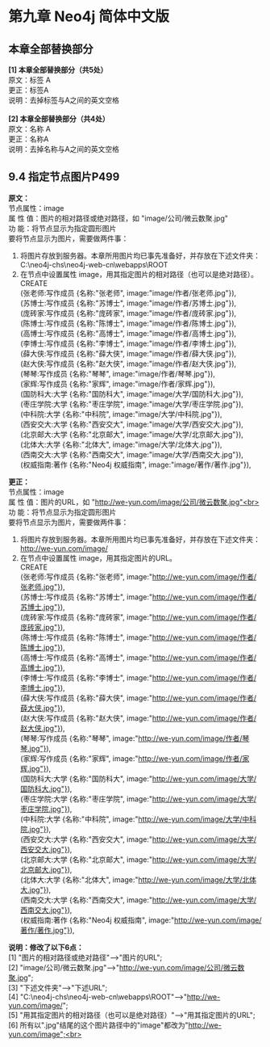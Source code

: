 # 第九章 Neo4j 简体中文版

## 本章全部替换部分
**[1] 本章全部替换部分（共5处）<br>**
原文：标签 A<br>
更正：标签A<br>
说明：去掉标签与A之间的英文空格<br>
<br>
**[2] 本章全部替换部分（共4处）<br>**
原文：名称 A<br>
更正：名称A<br>
说明：去掉名称与A之间的英文空格<br>

## 9.4 指定节点图片P499<br>
**原文：**<br>
节点属性：image<br>
属 性 值：图片的相对路径或绝对路径，如 "image/公司/微云数聚.jpg"<br>
功    能：将节点显示为指定圆形图片<br>
要将节点显示为图片，需要做两件事：<br>
1.	将图片存放到服务器。本章所用图片均已事先准备好，并存放在下述文件夹：<br>
C:\neo4j-chs\neo4j-web-cn\webapps\ROOT<br>
2.	在节点中设置属性 image，用其指定图片的相对路径（也可以是绝对路径）。<br>
CREATE <br>
  (张老师:写作成员 {名称:"张老师", image:"image/作者/张老师.jpg"}), <br>
  (苏博士:写作成员 {名称:"苏博士", image:"image/作者/苏博士.jpg"}), <br>
  (庞砖家:写作成员 {名称:"庞砖家", image:"image/作者/庞砖家.jpg"}), <br>
  (陈博士:写作成员 {名称:"陈博士", image:"image/作者/陈博士.jpg"}),<br>
  (高博士:写作成员 {名称:"高博士", image:"image/作者/高博士.jpg"}), <br>
  (李博士:写作成员 {名称:"李博士", image:"image/作者/李博士.jpg"}), <br>
  (薛大侠:写作成员 {名称:"薛大侠", image:"image/作者/薛大侠.jpg"}), <br>
  (赵大侠:写作成员 {名称:"赵大侠", image:"image/作者/赵大侠.jpg"}),<br>
  (琴琴:写作成员 {名称:"琴琴", image:"image/作者/琴琴.jpg"}),<br>
  (家辉:写作成员 {名称:"家辉", image:"image/作者/家辉.jpg"}),<br>
  (国防科大:大学 {名称:"国防科大", image:"image/大学/国防科大.jpg"}),<br> 
  (枣庄学院:大学 {名称:"枣庄学院", image:"image/大学/枣庄学院.jpg"}), <br>
  (中科院:大学 {名称:"中科院", image:"image/大学/中科院.jpg"}), <br>
  (西安交大:大学 {名称:"西安交大", image:"image/大学/西安交大.jpg"}),<br> 
  (北京邮大:大学 {名称:"北京邮大", image:"image/大学/北京邮大.jpg"}), <br>
  (北体大:大学 {名称:"北体大", image:"image/大学/北体大.jpg"}), <br>
  (西南交大:大学 {名称:"西南交大", image:"image/大学/西南交大.jpg"}),<br> 
  (权威指南:著作 {名称:"Neo4j 权威指南", image:"image/著作/著作.jpg"}),<br>

**更正：**<br>
节点属性：image<br>
属 性 值：图片的URL，如 "http://we-yun.com/image/公司/微云数聚.jpg"<br>
功    能：将节点显示为指定圆形图片<br>
要将节点显示为图片，需要做两件事：<br>
1.	将图片存放到服务器。本章所用图片均已事先准备好，并存放在下述文件夹：<br>
http://we-yun.com/image/<br>
2.	在节点中设置属性 image，用其指定图片的URL。<br>
CREATE <br>
  (张老师:写作成员 {名称:"张老师", image:"http://we-yun.com/image/作者/张老师.jpg"}), <br>
  (苏博士:写作成员 {名称:"苏博士", image:"http://we-yun.com/image/作者/苏博士.jpg"}), <br>
  (庞砖家:写作成员 {名称:"庞砖家", image:"http://we-yun.com/image/作者/庞砖家.jpg"}), <br>
  (陈博士:写作成员 {名称:"陈博士", image:"http://we-yun.com/image/作者/陈博士.jpg"}),<br>
  (高博士:写作成员 {名称:"高博士", image:"http://we-yun.com/image/作者/高博士.jpg"}), <br>
  (李博士:写作成员 {名称:"李博士", image:"http://we-yun.com/image/作者/李博士.jpg"}), <br>
  (薛大侠:写作成员 {名称:"薛大侠", image:"http://we-yun.com/image/作者/薛大侠.jpg"}), <br>
  (赵大侠:写作成员 {名称:"赵大侠", image:"http://we-yun.com/image/作者/赵大侠.jpg"}),<br>
  (琴琴:写作成员 {名称:"琴琴", image:"http://we-yun.com/image/作者/琴琴.jpg"}),<br>
  (家辉:写作成员 {名称:"家辉", image:"http://we-yun.com/image/作者/家辉.jpg"}),<br>
  (国防科大:大学 {名称:"国防科大", image:"http://we-yun.com/image/大学/国防科大.jpg"}),<br> 
  (枣庄学院:大学 {名称:"枣庄学院", image:"http://we-yun.com/image/大学/枣庄学院.jpg"}), <br>
  (中科院:大学 {名称:"中科院", image:"http://we-yun.com/image/大学/中科院.jpg"}), <br>
  (西安交大:大学 {名称:"西安交大", image:"http://we-yun.com/image/大学/西安交大.jpg"}),<br> 
  (北京邮大:大学 {名称:"北京邮大", image:"http://we-yun.com/image/大学/北京邮大.jpg"}), <br>
  (北体大:大学 {名称:"北体大", image:"http://we-yun.com/image/大学/北体大.jpg"}), <br>
  (西南交大:大学 {名称:"西南交大", image:"http://we-yun.com/image/大学/西南交大.jpg"}),<br> 
  (权威指南:著作 {名称:"Neo4j 权威指南", image:"http://we-yun.com/image/著作/著作.jpg"}),<br>

**说明：修改了以下6点：**<br>
[1] "图片的相对路径或绝对路径"-->"图片的URL";<br>
[2] "image/公司/微云数聚.jpg"-->"http://we-yun.com/image/公司/微云数聚.jpg"; <br>
[3] "下述文件夹"-->"下述URL"; <br>
[4] "C:\neo4j-chs\neo4j-web-cn\webapps\ROOT"-->"http://we-yun.com/image/"; <br>
[5] "用其指定图片的相对路径（也可以是绝对路径）"-->"用其指定图片的URL"; <br>
[6] 所有以".jpg"结尾的这个图片路径中的"image"都改为"http://we-yun.com/image";<br>


